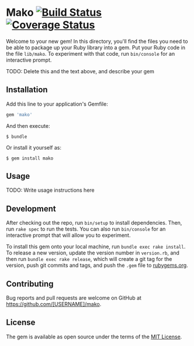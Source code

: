 # Mako [![Build Status](https://travis-ci.org/jonathanpike/mako.svg?branch=master)](https://travis-ci.org/jonathanpike/mako) [![Coverage Status](https://coveralls.io/repos/github/jonathanpike/mako/badge.svg?branch=master)](https://coveralls.io/github/jonathanpike/mako?branch=master)

Welcome to your new gem! In this directory, you'll find the files you need to be able to package up your Ruby library into a gem. Put your Ruby code in the file `lib/mako`. To experiment with that code, run `bin/console` for an interactive prompt.

TODO: Delete this and the text above, and describe your gem

## Installation

Add this line to your application's Gemfile:

```ruby
gem 'mako'
```

And then execute:

    $ bundle

Or install it yourself as:

    $ gem install mako

## Usage

TODO: Write usage instructions here

## Development

After checking out the repo, run `bin/setup` to install dependencies. Then, run `rake spec` to run the tests. You can also run `bin/console` for an interactive prompt that will allow you to experiment.

To install this gem onto your local machine, run `bundle exec rake install`. To release a new version, update the version number in `version.rb`, and then run `bundle exec rake release`, which will create a git tag for the version, push git commits and tags, and push the `.gem` file to [rubygems.org](https://rubygems.org).

## Contributing

Bug reports and pull requests are welcome on GitHub at https://github.com/[USERNAME]/mako.


## License

The gem is available as open source under the terms of the [MIT License](http://opensource.org/licenses/MIT).

